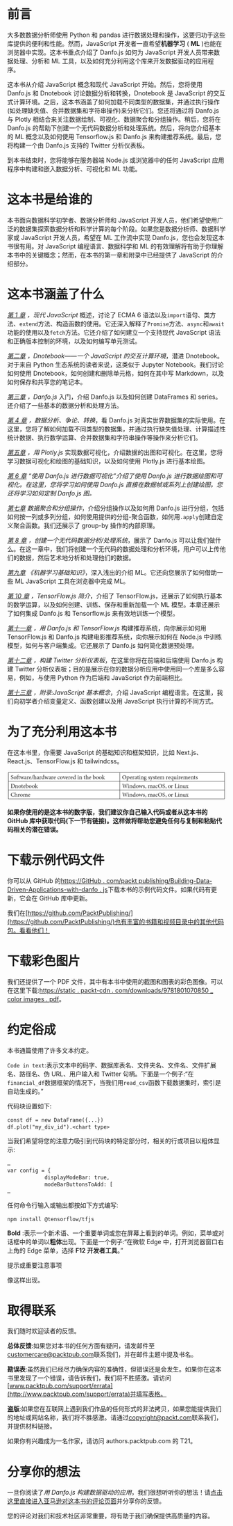 <title>B17076_Preface_ePub_RK</title>

# 前言

大多数数据分析师使用 Python 和 pandas 进行数据处理和操作，这要归功于这些库提供的便利和性能。然而，JavaScript 开发者一直希望**机器学习** ( **ML** )也能在浏览器中实现。这本书重点介绍了 Danfo.js 如何为 JavaScript 开发人员带来数据处理、分析和 ML 工具，以及如何充分利用这个库来开发数据驱动的应用程序。

这本书从介绍 JavaScript 概念和现代 JavaScript 开始。然后，您将使用 Danfo.js 和 Dnotebook 讨论数据分析和转换，Dnotebook 是 JavaScript 的交互式计算环境。之后，这本书涵盖了如何加载不同类型的数据集，并通过执行操作(如处理缺失值、合并数据集和字符串操作)来分析它们。您还将通过将 Danfo.js 与 Plotly 相结合来关注数据绘制、可视化、数据聚合和分组操作。稍后，您将在 Danfo.js 的帮助下创建一个无代码数据分析和处理系统。然后，将向您介绍基本的 ML 概念以及如何使用 Tensorflow.js 和 Danfo.js 来构建推荐系统。最后，您将构建一个由 Danfo.js 支持的 Twitter 分析仪表板。

到本书结束时，您将能够在服务器端 Node.js 或浏览器中的任何 JavaScript 应用程序中构建和嵌入数据分析、可视化和 ML 功能。

# 这本书是给谁的

本书面向数据科学初学者、数据分析师和 JavaScript 开发人员，他们希望使用广泛的数据集探索数据分析和科学计算的每个阶段。如果您是数据分析师、数据科学家或 JavaScript 开发人员，希望在 ML 工作流中实现 Danfo.js，您也会发现这本书很有用。对 JavaScript 编程语言、数据科学和 ML 的有效理解将有助于你理解本书中的关键概念；然而，在本书的第一章和附录中已经提供了 JavaScript 的介绍部分。

# 这本书涵盖了什么

[*第 1 章*](B17076_01_ePub_RK.xhtml#_idTextAnchor014) *，现代 JavaScript* 概述，讨论了 ECMA 6 语法以及`import`语句、类方法、`extend`方法、构造函数的使用。它还深入解释了`Promise`方法、`async`和`await`功能的使用以及`fetch`方法。它还介绍了如何建立一个支持现代 JavaScript 语法和正确版本控制的环境，以及如何编写单元测试。

[*第二章*](B17076_02_ePub_RK.xhtml#_idTextAnchor045) *，Dnotebook——一个 JavaScript 的交互计算环境*，潜进 Dnotebook。对于来自 Python 生态系统的读者来说，这类似于 Jupyter Notebook。我们讨论如何使用 Dnotebook，如何创建和删除单元格，如何在其中写 Markdown，以及如何保存和共享您的笔记本。

[*第三章*](B17076_03_ePub_RK.xhtml#_idTextAnchor066) *，Danfo.js* 入门，介绍 Danfo.js 以及如何创建 DataFrames 和 series。还介绍了一些基本的数据分析和处理方法。

[*第 4 章*](B17076_04_ePub_RK.xhtml#_idTextAnchor082) *，数据分析、争论、转换*，看 Danfo.js 对真实世界数据集的实际使用。在这里，您将了解如何加载不同类型的数据集，并通过执行缺失值处理、计算描述性统计数据、执行数学运算、合并数据集和字符串操作等操作来分析它们。

[*第五章*](B17076_05_ePub_RK.xhtml#_idTextAnchor099) *，用 Plotly.js* 实现数据可视化，介绍数据的出图和可视化。在这里，您将学习数据可视化和绘图的基础知识，以及如何使用 Plotly.js 进行基本绘图。

[*第 6 章*](B17076_06_ePub_RK.xhtml#_idTextAnchor117) *“使用 Danfo.js 进行数据可视化”介绍了使用 Danfo.js 进行数据绘图和可视化。在这里，您将学习如何使用 Danfo.js 直接在数据帧或系列上创建绘图。您还将学习如何定制 Danfo.js 图。*

[*第七章*](B17076_07_ePub_RK.xhtml#_idTextAnchor135) *数据聚合和分组操作*，介绍分组操作以及如何用 Danfo.js 进行分组，包括如何按一列或多列分组，如何使用提供的分组-聚合函数，如何用`.apply`创建自定义聚合函数。我们还展示了 group-by 操作的内部原理。

[*第 8 章*](B17076_08_ePub_RK.xhtml#_idTextAnchor149) *，创建一个无代码数据分析/处理系统*，展示了 Danfo.js 可以让我们做什么。在这一章中，我们将创建一个无代码的数据处理和分析环境，用户可以上传他们的数据，然后艺术地分析和处理他们的数据。

[*第九章*](B17076_09_ePub_RK.xhtml#_idTextAnchor166) *《机器学习基础知识》*，深入浅出的介绍 ML。它还向您展示了如何借助一些 ML JavaScript 工具在浏览器中完成 ML。

[*第 10 章*](B17076_10_ePub_RK.xhtml#_idTextAnchor180) *，TensorFlow.js 简介*，介绍了 TensorFlow.js，还展示了如何执行基本的数学运算，以及如何创建、训练、保存和重新加载一个 ML 模型。本章还展示了如何集成 Danfo.js 和 Tensorflow.js 来有效地训练一个模型。

[*第十一章*](B17076_11_ePub_RK.xhtml#_idTextAnchor197) *，用 Danfo.js 和 TensorFlow.js* 构建推荐系统，向你展示如何用 TensorFlow.js 和 Danfo.js 构建电影推荐系统，向你展示如何在 Node.js 中训练模型，如何与客户端集成。它还展示了 Danfo.js 如何简化数据预处理。

[*第十二章*](B17076_12_ePub_RK.xhtml#_idTextAnchor210) *，构建 Twitter 分析仪表板*，在这里你将在前端和后端使用 Danfo.js 构建 Twitter 分析仪表板；目的是展示在你的数据分析应用中使用同一个库是多么容易，例如，与使用 Python 作为后端和 JavaScript 作为前端相比。

[*第十三章*](B17076_13_ePub_RK.xhtml#_idTextAnchor222) *，附录:JavaScript 基本概念*，介绍 JavaScript 编程语言。在这里，我们向初学者介绍变量定义、函数创建以及用 JavaScript 执行计算的不同方式。

# 为了充分利用这本书

在这本书里，你需要 JavaScript 的基础知识和框架知识，比如 Next.js、React.js、TensorFlow.js 和 tailwindcss。

![](img/B17076_Preface_Table_RK.jpg)

**如果你使用的是这本书的数字版，我们建议你自己输入代码或者从这本书的 GitHub 库中获取代码(下一节有链接)。这样做将帮助您避免任何与复制和粘贴代码相关的潜在错误。**

# 下载示例代码文件

你可以从 GitHub 的[https://GitHub . com/packt publishing/Building-Data-Driven-Applications-with-danfo . js](https://github.com/PacktPublishing/Building-Data-Driven-Applications-with-Danfo.js)下载本书的示例代码文件。如果代码有更新，它会在 GitHub 库中更新。

我们在[https://github.com/PacktPublishing/](https://github.com/PacktPublishing/)也有丰富的书籍和视频目录中的其他代码包。看看他们！

# 下载彩色图片

我们还提供了一个 PDF 文件，其中有本书中使用的截图和图表的彩色图像。可以在这里下载:[https://static . packt-cdn . com/downloads/9781801070850 _ color images . pdf](https://static.packt-cdn.com/downloads/9781801070850_ColorImages.pdf)。

# 约定俗成

本书通篇使用了许多文本约定。

`Code in text`:表示文本中的码字、数据库表名、文件夹名、文件名、文件扩展名、路径名、伪 URL、用户输入和 Twitter 句柄。下面是一个例子:“在`financial_df`数据框架的情况下，当我们用`read_csv`函数下载数据集时，索引是自动生成的。”

代码块设置如下:

```
const df = new DataFrame({...})
df.plot("my_div_id").<chart type>
```

当我们希望将您的注意力吸引到代码块的特定部分时，相关的行或项目以粗体显示:

```
…        
var config = {
            displayModeBar: true,
            modeBarButtonsToAdd: [
…
```

任何命令行输入或输出都按如下方式编写:

```
npm install @tensorflow/tfjs
```

**Bold** :表示一个新术语、一个重要单词或您在屏幕上看到的单词。例如，菜单或对话框中的单词以**粗体**出现。下面是一个例子:“在微软 Edge 中，打开浏览器窗口右上角的 Edge 菜单，选择 **F12 开发者工具**。”

提示或重要注意事项

像这样出现。

# 取得联系

我们随时欢迎读者的反馈。

**总体反馈**:如果您对本书的任何方面有疑问，请发邮件至[customercare@packtpub.com](mailto:customercare@packtpub.com)联系我们，并在邮件主题中提及书名。

**勘误表**:虽然我们已经尽力确保内容的准确性，但错误还是会发生。如果你在这本书里发现了一个错误，请告诉我们，我们将不胜感激。请访问[www.packtpub.com/support/errata](http://www.packtpub.com/support/errata)并填写表格。

**盗版**:如果您在互联网上遇到我们作品的任何形式的非法拷贝，如果您能提供我们的地址或网站名称，我们将不胜感激。请通过[copyright@packt.com](mailto:copyright@packt.com)联系我们，并提供材料链接。

如果你有兴趣成为一名作家，请访问 authors.packtpub.com 的 T21。

# 分享你的想法

一旦你阅读了*用 Danfo.js 构建数据驱动的应用*，我们很想听听你的想法！请[点击这里直接进入亚马逊对这本书的评论页面](https://packt.link/r/1-801-07085-7)并分享你的反馈。

您的评论对我们和技术社区非常重要，将有助于我们确保提供高质量的内容。